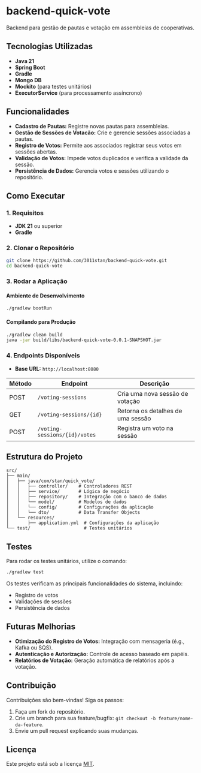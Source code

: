 # backend-quick-vote

Backend para gestão de pautas e votação em assembleias de cooperativas.

## Tecnologias Utilizadas

- **Java 21**
- **Spring Boot**
- **Gradle**
- **Mongo DB**
- **Mockito** (para testes unitários)
- **ExecutorService** (para processamento assíncrono)

## Funcionalidades

- **Cadastro de Pautas:** Registre novas pautas para assembleias.
- **Gestão de Sessões de Votacão:** Crie e gerencie sessões associadas a pautas.
- **Registro de Votos:** Permite aos associados registrar seus votos em sessões abertas.
- **Validação de Votos:** Impede votos duplicados e verifica a validade da sessão.
- **Persistência de Dados:** Gerencia votos e sessões utilizando o repositório.

## Como Executar

### 1. Requisitos
- **JDK 21** ou superior
- **Gradle**

### 2. Clonar o Repositório
```bash
git clone https://github.com/3011stan/backend-quick-vote.git
cd backend-quick-vote
```

### 3. Rodar a Aplicação
#### Ambiente de Desenvolvimento
```bash
./gradlew bootRun
```

#### Compilando para Produção
```bash
./gradlew clean build
java -jar build/libs/backend-quick-vote-0.0.1-SNAPSHOT.jar
```

### 4. Endpoints Disponíveis
- **Base URL:** `http://localhost:8080`

| Método | Endpoint                                 | Descrição                          |
|---------|-----------------------------------------|--------------------------------------|
| POST    | `/voting-sessions`                      | Cria uma nova sessão de votação     |
| GET     | `/voting-sessions/{id}`                 | Retorna os detalhes de uma sessão    |
| POST    | `/voting-sessions/{id}/votes`           | Registra um voto na sessão          |

## Estrutura do Projeto

```plaintext
src/
├── main/
│   ├── java/com/stan/quick_vote/
│   │   ├── controller/    # Controladores REST
│   │   ├── service/       # Lógica de negócio
│   │   ├── repository/    # Integração com o banco de dados
│   │   └── model/         # Modelos de dados
│   │   └── config/        # Configurações da aplicação
│   │   └── dto/           # Data Transfer Objects
│   └── resources/
│       ├── application.yml  # Configurações da aplicação
└── test/                    # Testes unitários
```

## Testes

Para rodar os testes unitários, utilize o comando:
```bash
./gradlew test
```

Os testes verificam as principais funcionalidades do sistema, incluindo:
- Registro de votos
- Validações de sessões
- Persistência de dados

## Futuras Melhorias

- **Otimização do Registro de Votos:** Integração com mensageria (é.g., Kafka ou SQS).
- **Autenticação e Autorização:** Controle de acesso baseado em papéis.
- **Relatórios de Votação:** Geração automática de relatórios após a votação.

## Contribuição

Contribuições são bem-vindas! Siga os passos:
1. Faça um fork do repositório.
2. Crie um branch para sua feature/bugfix: `git checkout -b feature/nome-da-feature`.
3. Envie um pull request explicando suas mudanças.

## Licença

Este projeto está sob a licença [MIT](LICENSE).

